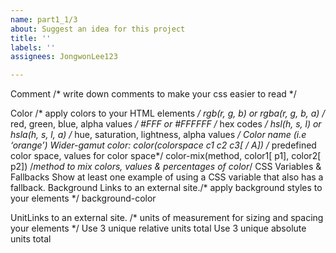 ```yaml
---
name: part1_1/3
about: Suggest an idea for this project
title: ''
labels: ''
assignees: JongwonLee123

---
```


Comment /* write down comments to make your css easier to read */
 

Color                                               /* apply colors to your HTML elements */
rgb(r, g, b) or rgba(r, g, b, a)     /* red, green, blue, alpha values */
#FFF or #FFFFFF                    /* hex codes */
hsl(h, s, l) or hsla(h, s, l, a)       /* hue, saturation, lightness, alpha values */
Color name (i.e ‘orange’)
Wider-gamut color:
color(colorspace c1 c2 c3[ / A])     /* predefined color space, values for color space*/
color-mix(method, color1[ p1], color2[ p2])   /*method to mix colors, values & percentages of color*/
CSS Variables & Fallbacks
Show at least one example of using a CSS variable that also has a fallback. 
Background    Links to an external site./* apply background styles to your elements */
background-color
 

UnitLinks to an external site.     /* units of measurement for sizing and spacing your elements */
Use 3 unique relative units total
Use 3 unique absolute units total
